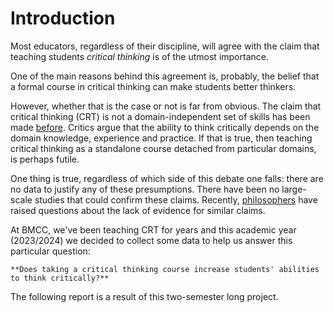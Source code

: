 # Introduction

Most educators, regardless of their discipline, will agree with the claim that teaching students *critical thinking* is of the utmost importance. 

One of the main reasons behind this agreement is, probably, the belief that a formal course in critical thinking can make students better thinkers. 

However, whether that is the case or not is far from obvious. The claim that critical thinking (CRT) is not a domain-independent set of skills has been made [before](https://www.tandfonline.com/doi/abs/10.3200/AEPR.109.4.21-32). Critics argue that the ability to think critically depends on the domain knowledge, experience and practice. If that is true, then teaching critical thinking as a standalone course detached from particular domains, is perhaps futile.

One thing is true, regardless of which side of this debate one falls: there are no data to justify any of these presumptions. There have been no large-scale studies that could confirm these claims. Recently, [philosophers](https://www.cambridge.org/core/journals/journal-of-the-american-philosophical-association/article/abs/does-studying-philosophy-make-people-better-thinkers/73DCEDABFD91B2344F859F9D0DBE7772) have raised questions about the lack of evidence for similar claims. 

At BMCC, we've been teaching CRT for years and this academic year (2023/2024) we decided to collect some data to help us answer this particular question: 

```{card}
**Does taking a critical thinking course increase students' abilities to think critically?**
```

The following report is a result of this two-semester long project.

